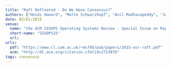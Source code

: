 ```yaml
---
title: "Raft Refloated - Do We Have Consensus?"
authors: ["Heidi Howard", "Malte Schwarzkopf", "Anil Madhavapeddy", "Jon Crowcroft"]
date: 02/01/2015
venue:
  name: "the ACM SIGOPS Operating Systems Review - Special Issue on Repeatability and Sharing of Experimental Artifacts archive: Volume 49 Issue 1"
  short-name: "SIGOPS15"
  url:
urls:
  pdf: "https://www.cl.cam.ac.uk/~ms705/pub/papers/2015-osr-raft.pdf"
  acm: "http://dl.acm.org/citation.cfm?id=2723876"
tags: consensus
---
```

